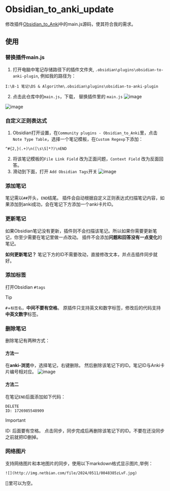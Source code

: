 # Obsidian_to_anki_update
修改插件[Obsidian_to_Anki](https://github.com/ObsidianToAnki/Obsidian_to_Anki)中的main.js源码，使其符合我的需求。

## 使用
### 替换插件main.js
1. 打开电脑中笔记存储路径下的插件文件夹, `.obsidian\plugins\obsidian-to-anki-plugin`, 例如我的路径为：
```
I:\B-1 笔记\DS & Algorithm\.obsidian\plugins\obsidian-to-anki-plugin
```
2. 点击此仓库中的`main.js`，下载，
替换插件里的 `main.js`
![image](https://github.com/user-attachments/assets/60aa2377-a3f3-4063-a652-7a63d5274423)

![image](https://github.com/user-attachments/assets/e31ffc4f-0d48-4618-a539-b6ddd919d087)

### 自定义正则表达式
1. Obsidian打开设置，在`Community plugins - Obsidian_to_Anki`里，点击 `Note Type Table`，选择一个笔记模板，在`Custom Regexp`下添加：
```
^#{2,}(.+)\n([\s\S]*?)\nEND
```

2. 将该笔记模板的`File Link Field` 改为正面问题，`Context Field` 改为反面回答。
3. 滑动到下面，打开 `Add Obsidian Tags`开关
![image](https://github.com/user-attachments/assets/77689c58-f7e2-43f2-8ff7-a7c63725bd38)


###  添加笔记
笔记需以`##`开头，`END`结尾。
插件会自动根据自定义正则表达式扫描笔记内容，如果添加到anki成功，会在笔记下方添加一个anki卡片ID。

### 更新笔记
如果Obsidian笔记没有更新，插件则不会扫描该笔记。所以如果你需要更新笔记，你至少需要在笔记里做一点改动。
插件不会添加**问题和回答没有一点变化**的笔记。

**如何更新笔记？**
笔记下方的ID不需要改动，直接修改文本，并点击插件同步就好。

### 添加标签
打开Obsidian 
`#tags`
>[!TIP]
>`#`+`标签名`，**中间不要有空格**。
原插件只支持英文和数字标签，修改后的代码支持**中英文数字**标签。

### 删除笔记
删除笔记有两种方式：
#### 方法一
在**anki-浏览**中，选择笔记，右键删除。
然后删除该笔记下的ID。笔记ID与Anki卡片编号相对应。
![image](https://github.com/user-attachments/assets/759c2e23-bb93-4866-b106-6a6e8f7e26ba)
#### 方法二
在笔记`END`后面添加如下代码：
```
DELETE
ID: 1726985548909
```
> [!IMPORTANT]
> ID: 后面要有空格。
点击同步，同步完成后再删除该笔记下的ID。不要在还没同步之前就把ID删掉。

### 网络图片
支持网络图片和本地图片的同步，使用以下markdown格式显示图片,举例：
```
![](http://img.netbian.com/file/2024/0511/0048385zLvF.jpg)
```
[]里可以为空。



